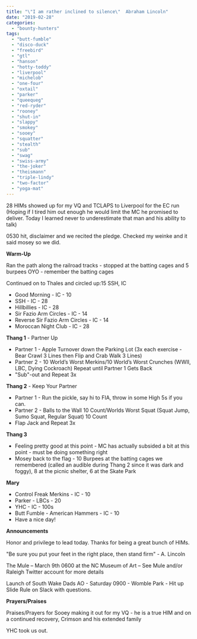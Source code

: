 ```yaml
---
title: "\"I am rather inclined to silence\"  Abraham Lincoln"
date: "2019-02-28"
categories: 
  - "bounty-hunters"
tags: 
  - "butt-fumble"
  - "disco-duck"
  - "freebird"
  - "gtl"
  - "hanson"
  - "hotty-toddy"
  - "liverpool"
  - "michelob"
  - "one-four"
  - "oxtail"
  - "parker"
  - "queequeg"
  - "red-ryder"
  - "rooney"
  - "shut-in"
  - "slappy"
  - "smokey"
  - "sooey"
  - "squatter"
  - "stealth"
  - "sub"
  - "swag"
  - "swiss-army"
  - "the-joker"
  - "theismann"
  - "triple-lindy"
  - "two-factor"
  - "yoga-mat"
---
```


28 HIMs showed up for my VQ and TCLAPS to Liverpool for the EC run (Hoping if I tired him out enough he would limit the MC he promised to deliver. Today I learned never to underestimate that man and his ability to talk)

0530 hit, disclaimer and we recited the pledge. Checked my weinke and it said mosey so we did.

**Warm-Up**

Ran the path along the railroad tracks - stopped at the batting cages and 5 burpees OYO - remember the batting cages

Continued on to Thales and circled up:15 SSH, IC

- Good Morning - IC - 10
- SSH - IC - 28
- Hillbillies - IC - 28
- Sir Fazio Arm Circles - IC - 14
- Reverse Sir Fazio Arm Circles - IC - 14
- Moroccan Night Club - IC - 28

**Thang 1** - Partner Up

- Partner 1 - Apple Turnover down the Parking Lot (3x each exercise - Bear Crawl 3 Lines then Flip and Crab Walk 3 Lines)
- Partner 2 - 10 World’s Worst Merkins/10 World’s Worst Crunches (WWII, LBC, Dying Cockroach) Repeat until Partner 1 Gets Back
- "Sub"-out and Repeat 3x

**Thang 2** - Keep Your Partner

- Partner 1 - Run the pickle, say hi to FIA, throw in some High 5s if you can.
- Partner 2 - Balls to the Wall 10 Count/Worlds Worst Squat (Squat Jump, Sumo Squat, Regular Squat) 10 Count
- Flap Jack and Repeat 3x

**Thang 3**

- Feeling pretty good at this point - MC has actually subsided a bit at this point - must be doing something right
- Mosey back to the flag - 10 Burpees at the batting cages we remembered (called an audible during Thang 2 since it was dark and foggy), 8 at the picnic shelter, 6 at the Skate Park

**Mary**

- Control Freak Merkins - IC - 10
- Parker - LBCs - 20
- YHC - IC - 100s
- Butt Fumble - American Hammers - IC - 10
- Have a nice day!

**Announcements**

Honor and privilege to lead today. Thanks for being a great bunch of HIMs.

"Be sure you put your feet in the right place, then stand firm" - A. Lincoln

The Mule – March 9th 0600 at the NC Museum of Art – See Mule and/or Raleigh Twitter account for more details

Launch of South Wake Dads AO - Saturday 0900 - Womble Park - Hit up Slide Rule on Slack with questions.

**Prayers/Praises**

Praises/Prayers for Sooey making it out for my VQ - he is a true HIM and on a continued recovery, Crimson and his extended family

YHC took us out.

